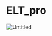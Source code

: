 # ELT_pro




![Untitled](https://github.com/user-attachments/assets/4cedc70d-0c5f-457e-befd-c955c73b8025)
